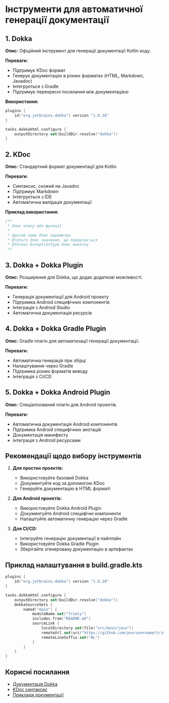 # Інструменти для автоматичної генерації документації

## 1. Dokka

**Опис:** Офіційний інструмент для генерації документації Kotlin коду.

**Переваги:**
- Підтримує KDoc формат
- Генерує документацію в різних форматах (HTML, Markdown, Javadoc)
- Інтегрується з Gradle
- Підтримує перехресні посилання між документацією

**Використання:**
```kotlin
plugins {
    id("org.jetbrains.dokka") version "1.9.10"
}

tasks.dokkaHtml.configure {
    outputDirectory.set(buildDir.resolve("dokka"))
}
```

## 2. KDoc

**Опис:** Стандартний формат документації для Kotlin.

**Переваги:**
- Синтаксис, схожий на Javadoc
- Підтримує Markdown
- Інтегрується з IDE
- Автоматична валідація документації

**Приклад використання:**
```kotlin
/**
 * Опис класу або функції
 *
 * @param name Опис параметра
 * @return Опис значення, що повертається
 * @throws ExceptionType Опис винятку
 */
```

## 3. Dokka + Dokka Plugin

**Опис:** Розширення для Dokka, що додає додаткові можливості.

**Переваги:**
- Генерація документації для Android проекту
- Підтримка Android специфічних компонентів
- Інтеграція з Android Studio
- Автоматична документація ресурсів

## 4. Dokka + Dokka Gradle Plugin

**Опис:** Gradle плагін для автоматизації генерації документації.

**Переваги:**
- Автоматична генерація при збірці
- Налаштування через Gradle
- Підтримка різних форматів виводу
- Інтеграція з CI/CD

## 5. Dokka + Dokka Android Plugin

**Опис:** Спеціалізований плагін для Android проектів.

**Переваги:**
- Автоматична документація Android компонентів
- Підтримка Android специфічних анотацій
- Документація манифесту
- Інтеграція з Android ресурсами

## Рекомендації щодо вибору інструментів

1. **Для простих проектів:**
   - Використовуйте базовий Dokka
   - Документуйте код за допомогою KDoc
   - Генеруйте документацію в HTML форматі

2. **Для Android проектів:**
   - Використовуйте Dokka Android Plugin
   - Документуйте Android специфічні компоненти
   - Налаштуйте автоматичну генерацію через Gradle

3. **Для CI/CD:**
   - Інтегруйте генерацію документації в пайплайн
   - Використовуйте Dokka Gradle Plugin
   - Зберігайте згенеровану документацію в артефактах

## Приклад налаштування в build.gradle.kts

```kotlin
plugins {
    id("org.jetbrains.dokka") version "1.9.10"
}

tasks.dokkaHtml.configure {
    outputDirectory.set(buildDir.resolve("dokka"))
    dokkaSourceSets {
        named("main") {
            moduleName.set("Trimly")
            includes.from("README.md")
            sourceLink {
                localDirectory.set(file("src/main/java"))
                remoteUrl.set(uri("https://github.com/yourusername/trimly/tree/main/app/src/main/java").toURL())
                remoteLineSuffix.set("#L")
            }
        }
    }
}
```

## Корисні посилання

- [Документація Dokka](https://kotlin.github.io/dokka/1.9.10/)
- [KDoc синтаксис](https://kotlinlang.org/docs/kotlin-doc.html)
- [Приклади документації](https://github.com/Kotlin/dokka/tree/master/examples) 